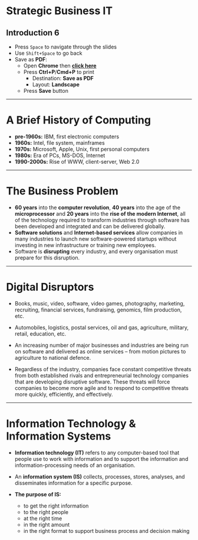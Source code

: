 # Strategic Business IT
## Introduction 6
* Press `Space` to navigate through the slides
* Use `Shift+Space` to go back
* Save as **PDF**:
  * Open **Chrome** then **<a href="?print-pdf#/">click here</a>**
  * Press **Ctrl+P**/**Cmd+P** to print
    * Destination: **Save as PDF**
    * Layout: **Landscape**
  * Press **Save** button
  
---

# A Brief History of Computing
* **pre-1960s:** IBM, first electronic computers
* **1960s:** Intel, file system, mainframes
* **1970s:** Microsoft, Apple, Unix, first personal computers
* **1980s:** Era of PCs, MS-DOS, Internet
* **1990-2000s:** Rise of WWW, client-server, Web 2.0

---

# The Business Problem
* **60 years** into the **computer revolution**, **40 years** into the age of the **microprocessor** and **20 years** into the **rise of the modern Internet**, all of the technology required to transform industries through software has been developed and integrated and can be delivered globally.
* **Software solutions** and **Internet-based services** allow companies in many industries to launch new software-powered startups without investing in new infrastructure or training new employees.
* Software is **disrupting** every industry, and every organisation must prepare for this disruption. 

---

# Digital Disruptors

* Books, music, video, software, video games, photography, marketing, recruiting, financial services, fundraising, genomics, film production, etc.

* Automobiles, logistics, postal services, oil and gas, agriculture, military, retail, education, etc.

* An increasing number of major businesses and industries are being run on software and delivered as online services – from motion pictures to agriculture to national defence.

* Regardless of the industry, companies face constant competitive threats from both established rivals and entrepreneurial technology companies that are developing disruptive software. These threats will force companies to become more agile and to respond to competitive threats more quickly, efficiently, and effectively.

---

# Information Technology & Information Systems

* **Information technology (IT)** refers to any computer-based tool that people use to work with information and to support the information and information-processing needs of an organisation.

* An **information system (IS)** collects, processes, stores, analyses, and disseminates information for a specific purpose.

* __The purpose of IS:__
	* to get the right information
	* to the right people
	* at the right time
	* in the right amount
	* in the right format to support business process and decision making